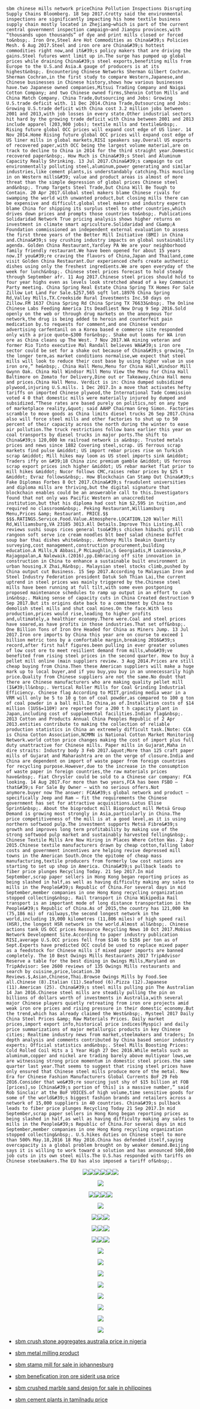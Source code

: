 
```
sbm chinese mills network priceChina Pollution Inspections Disrupting Supply Chains Bloomberg. 18 Sep 2017.Crotty said the environmental inspections are significantly impacting his home textile business supply chain mostly located in Zhejiang—which is part of the current central government inspection campaign—and Jiangsu provinces,with “thousands upon thousands” of dye and print mills closed or forced to&nbsp;. Iron Ore,Steel Are Hot Commodities as China&#39;s Policies Mesh. 6 Aug 2017.Steel and iron ore are China&#39;s hottest commodities right now,and it&#39;s policy makers that are driving the gains.Steel futures went limit up in.The surge has pumped up global prices while draining China&#39;s steel exports,benefiting mills from Europe to the U.S.and Asia.A gauge of producers is at its highest&nbsp;. Encountering Chinese Networks Sherman Gilbert Cochran. Sherman Cochran,in the first study to compare Western,Japanese,and Chinese businesses in Chinese history,shows how various businesses have.two Japanese owned companies,Mitsui Trading Company and Naigai Cotton Company; and two Chinese owned firms,Shenxin Cotton Mills and China Match Company. China Trade,Outsourcing and Jobs: Growing U.S.trade deficit with. 11 Dec 2014.China Trade,Outsourcing and Jobs: Growing U.S.trade deficit with China cost 3.2 million jobs between 2001 and 2013,with job losses in every state.Other industrial sectors hit hard by the growing trade deficit with China between 2001 and 2013 include apparel (203,900 jobs); textile mills and textile&nbsp;. Rising future global OCC prices will expand cost edge of US liner. 14 Nov 2014.Home Rising future global OCC prices will expand cost edge of US liner mills in global markets,RISI speakers say.Overall US exports of recovered paper,with OCC being the largest volume material,are on track to decline to China in 2014 for the third straight year.Domestic recovered paper&nbsp;. How Much is China&#39;s Steel and Aluminum Capacity Really Shrinking. 13 Jul 2017.China&#39;s campaign to cut environmentally polluting steel,aluminum,power generating and similar industries,like cement plants,is understandably catching.This muscling in on Western mills&#39; value and product areas is almost of more threat than the simple depression of global prices Chinese steel and&nbsp;. Trump Targets Steel Trade,but China Will Be Tough to Contain. 20 Apr 2017.Global steel makers blame Chinese rivals for swamping the world with unwanted product,but closing mills there can be expensive and difficult.global steel makers and industry experts blame China for shipping its surplus steel to other countries,which drives down prices and prompts those countries to&nbsp;. Publications Solidaridad Network True pricing analysis shows higher returns on investment in climate smart agriculture.Solidaridad and C&amp;A Foundation commissioned an independent external evaluation to assess the first three years of the Better Mill Initiative (BMI) in China and.China&#39;s soy crushing industry impacts on global sustainability agenda. Golden China Restaurant,Yardley PA We are your neighborhood family friendly restaurant.We have been opened for about 15 years now.If you&#39;re craving the flavors of China,Japan and Thailand,come visit Golden China Restaurant.Our experienced chefs create authentic dishes using only the freshest ingredients.We are open everyday of the week for lunch&nbsp;. Chinese steel prices forecast to hold steady through September afr. 11 Aug 2017.Chinese steel prices should hold to four year highs even as levels look stretched ahead of a key Communist Party meeting. China Spring Real Estate China Spring TX Homes For Sale Zillow Lot Land For Sale.$257,565 sqft lot.18976 China Spring Rd,Valley Mills,TX.Creekside Rural Investments Inc.50 days on Zillow.FM 1637 China Spring Rd China Spring TX 76633&nbsp;. The Online Chinese Labs Feeding America Its Deadliest New Drug 9 Sep 2016.Sold openly on the web or through drug markets on the anonymous Tor network,the drug is being added to heroin and counterfeit pain medication by.to requests for comment,and one Chinese vendor advertising carfentanil on a Korea based e commerce site responded only with a price quote—$300 for&nbsp;. Shake out looms for WA iron ore as China cleans up The West. 7 Nov 2017.WA mining veteran and former Rio Tinto executive Mal Randall believes WA&#39;s iron ore sector could be set for a shake out because of China&#39;s growing.“In the longer term,as market conditions normalise,we expect that steel mills will look to reduce their cost base by using higher value in use iron ore,” he&nbsp;. China Hall Menu,Menu for China Hall,Windsor Mill Gwynn Oak. China Hall Windsor Mill Menu View the Menu for China Hall Baltimore on Zomato for Delivery,Dine out or Takeaway,China Hall menu and prices.China Hall Menu. Verdict is in: China dumped subsidized plywood,injuring U.S.mills. 1 Dec 2017.In a move that activates hefty tariffs on imported Chinese plywood,the International Tade Commission voted 4 0 that domestic mills were materially injured by dumped and subsidized.“These rates are based purely on politics,not on any type of marketplace reality,&quot; said AAHP Chairman Greg Simon. Factories scramble to move goods as China limits diesel trucks 26 Sep 2017.China also will force steel mills and other factories to shut up to 50 percent of their capacity across the north during the winter to ease air pollution.The truck restrictions follow bans earlier this year on coal transports by diesel trucks in major ports.The shift to China&#39;s 120,000 km railroad network is a&nbsp;. Trusted metals prices and news since 1882 Covering steel,scrap. US ferrous scrap markets find pulse &middot; US import rebar prices rise on Turkish scrap &middot; Mill hikes may loom as US steel imports sink &middot; Traders iffy on &#39;18 China zinc premium gamble &middot; US ferrous scrap export prices inch higher &middot; US rebar market flat prior to mill hikes &middot; Nucor follows CMC,raises rebar prices by $25 t &middot; Evraz follows&nbsp;. How Blockchain Can Stamp Out China&#39;s Fake Diplomas Forbes 8 Oct 2017.China&#39;s fraudulent universities and diploma mills are thriving,but the digital signature that blockchain enables could be an answerable call to this.Investigators found that not only was Pacific Western an unaccredited institution,but that his diploma had cost him $2,595 in tuition,and required no classroom&nbsp;. Peking Restaurant,Williamsburg Menu,Prices &amp; Restaurant. PRICE.$$ $$$.RATINGS.Service.Food.Value.Atmosphere.LOCATION.120 Waller Mill Rd,Williamsburg,VA 23185 3013.All Details.Improve This Listing.All reviews sushi soups rices general tso&#39;s chicken hibachi grill crab rangoon soft serve ice cream noodles blt beef salad chinese buffet soup bar thai dishes white&nbsp;. Anthony Mills Deakin Quantity surveying,cost management,construction procurement,building education.A Mills,N Abbasi,P McLaughlin,S Georgiadis,M Lozanovska,P Rajagopalan,A Nalewaik.(2016),pp.Embracing off site innovation in construction in China to enhance a sustainable built environment in urban housing.X Zhai,R&nbsp;. Malaysian steel stocks climb,pushed by China output cut Business. 15 Sep 2017.According to Malaysian Iron and Steel Industry Federation president Datuk Soh Thian Lai,the current uptrend in steel prices was mainly triggered by the.Chinese steel mills have been running at full tilt,with some even postponing proposed maintenance schedules to ramp up output in an effort to cash in&nbsp;. Making sense of capacity cuts in China Created destruction 9 Sep 2017.But its origins date back to a commitment by China to demolish steel mills and shut coal mines.On the face.With less production,prices would rise,leading to higher profits and,ultimately,a healthier economy.There were.Coal and steel prices have soared,as have profits in those industries.That set off&nbsp;. One Billion Tons of Iron Ore Headed for China as Miners Jump. 13 Jul 2017.Iron ore imports by China this year are on course to exceed 1 billion metric tons by a comfortable margin,breaking 2016&#39;s record,after first half figures.been pulling in ever greater volumes of low cost ore to meet resilient demand from mills,who&#39;ve benefited from rising steel prices in the second quarter. How to buy a pellet mill online (main suppliers review. 3 Aug 2014.Prices are still cheap buying from China.Then these American suppliers will make a huge mark up to local buyer,and if you buy,you buy in an unnecessarily high price.Quality from Chinese suppliers are not the same.No doubt that there are Chinese manufacturers who are making quality pellet mill (I&#39;ll&nbsp;. Vertical Roller Mills for Coal Grinding Industrial Efficiency. Chinese flag According to MIIT,grinding media wear in a VRM will only be 5 to 10 g ton of coal powder,as compared to 100 g ton of coal powder in a ball mill.In China,as of.Installation costs of $14 million (1US$=110¥) are reported for a 200 t h capacity plant in Japan,including cost of supplemental facilities.Indian flag&nbsp;. 2013 Cotton and Products Annual China Peoples Republic of 2 Apr 2013.entities contribute to making the collection of reliable production statistics in China an extremely difficult task.[Note: CCA is China Cotton Association,NCMMN is National Cotton Market Monitoring Network.world cotton price changes making the cost of import plus full duty unattractive for Chinese mills. Paper mills in Gujarat,Maha in dire straits: Industry body 3 Feb 2017.&quot;More than 125 craft paper mills of Gujarat and Maharashtra are on the verge of closure.India and China are dependent on import of waste paper from foreign countries for recycling purpose.However,due to the increase in the consumption of waste paper in foreign countries,the raw materials prices have&nbsp;. Fiat Chrysler could be sold to a Chinese car company: FCA looking. 14 Aug 2017.For more than two years,FCA has been FSBO — that&#39;s For Sale By Owner — with no serious offers.Not anymore.buyer now The answer: FCA&#39;s global network and product — specifically Jeep and Ram — fit the requirements the Chinese government has set for attractive acquisitions.Lotus Elise Sprint&nbsp;. About the bioproduct mill Bioproduct mill Metsä Group Demand is growing most strongly in Asia,particularly in China.The price competitiveness of the mill is at a good level,as it is using northern softwood pulp.The investment supports Metsä Fibre&#39;s growth and improves long term profitability by making use of the strong softwood pulp market and sustainably harvested felling&nbsp;. Chinese Textile Mills Are Now Hiring in Places Where Cotton Was. 2 Aug 2015.Chinese textile manufacturers drawn by cheap cotton,falling labor costs and government incentives are helping revive depressed mill towns in the American South.Once the epitome of cheap mass manufacturing,textile producers from formerly low cost nations are starting to set up shop in America. China&#39;s pullback leads to fiber price plunges Recycling Today. 21 Sep 2017.In mid September,scrap paper sellers in Hong Kong began reporting prices as being slashed in half,as well as having difficulty making any sales to mills in the People&#39;s Republic of China.For several days in mid September,member companies in one Hong Kong recycling organization stopped collecting&nbsp;. Rail transport in China Wikipedia Rail transport is an important mode of long distance transportation in the People&#39;s Republic of China.As of 2015,the country has 121,000 km (75,186 mi) of railways,the second longest network in the world,including 19,000 kilometres (11,806 miles) of high speed rail (HSR),the longest HSR network in the world.Almost all&nbsp;. Chinese actions tank US OCC prices Resource Recycling News 10 Oct 2017.Mobius Network Development Site.According to paper industry publication RISI,average U.S.OCC prices fell from $146 to $156 per ton as of Sept.Experts have predicted OCC could be used to replace mixed paper as a feedstock for Chinese mills if mixed paper imports are banned completely. The 10 Best Owings Mills Restaurants 2017 TripAdvisor Reserve a table for the best dining in Owings Mills,Maryland on TripAdvisor: See 2600 reviews of 135 Owings Mills restaurants and search by cuisine,price,location.30 Reviews.$,Asian,Chinese,Thai.Browse Owings Mills by Food.See all.Chinese (8).Italian (11).Seafood (6).Pizza (12).Japanese (11).American (25). China&#39;s steel mills pulling pin The Australian 14 Jan 2016.Chinese steel mills are steadily pulling the pin on billions of dollars worth of investments in Australia,with several major Chinese players quietly retreating from iron ore projects amid weak iron ore prices and rising pressure in their domestic economy.But the trend,which has already claimed the West&nbsp;. Mysteel 2017 Daily China Steel Prices &amp; Raw Materials Prices. Daily market prices,import export info,historical price indices(Myspic) and daily price summarizations of major metallurgic products in key Chinese cities; Realtime industry news from market,steelmakers and traders; In depth analysis and comments contributed by China based senior industry experts; Official statistics and&nbsp;. Steel Mills Boosting Prices: Cold Rolled Coil Hits a 1 Year High 27 Dec 2016.While metals such as aluminum,copper and nickel are trading barely above multiyear lows,we are witnessing strong price momentum in domestic steel prices.the same quarter last year.That seems to suggest that rising steel prices have only ensured that Chinese steel mills produce more of the metal. New Era for Chinese Fashion Manufacturers Global Currents BoF 29 Feb 2016.Consider that we&#39;re sourcing just shy of $15 billion at FOB [prices],so [China&#39;s portion of this] is a massive number,” said Rob Sinclair at the BoF VOICES.of high volume,time sensitive goods for some of the world&#39;s biggest fashion brands and retailers across a network of 15,000 suppliers in 40 countries. China&#39;s pullback leads to fiber price plunges Recycling Today 21 Sep 2017.In mid September,scrap paper sellers in Hong Kong began reporting prices as being slashed in half,as well as having difficulty making any sales to mills in the People&#39;s Republic of China.For several days in mid September,member companies in one Hong Kong recycling organization stopped collecting&nbsp;. U.S.hikes duties on Chinese steel to more than 500% May.18,2016 18 May 2016.China has defended itself,saying overcapacity is a global problem brought on by weaker demand.Beijing says it is willing to work toward a solution and has announced 500,000 job cuts in its own steel mills.The U.S.has responded with tariffs on Chinese steelmakers.The EU has also imposed a tariff of&nbsp;. 
```

<div align="center">
  
<a rel="nofollow" href="https://m.shibang-china.com?f=github&k=sbm+chinese+mills+network+price"><img src="https://static.shibang-china.com/en/l.png"></a><img src="https://static.shibang-china.com/en/hw.png"><a rel="nofollow" href="https://m.shibang-china.com/product/?f=github&k=sbm+chinese+mills+network+price"><img src="https://static.shibang-china.com/en/p.png"></a><a rel="nofollow" href="https://m.shibang-china.com/cases/?f=github&k=sbm+chinese+mills+network+price"><img src="https://static.shibang-china.com/en/c.png"></a><a rel="nofollow" href="https://m.shibang-china.com/news/?f=github&k=sbm+chinese+mills+network+price"><img src="https://static.shibang-china.com/en/n.png"></a><a rel="nofollow" href="https://m.shibang-china.com?f=github&k=sbm+chinese+mills+network+price"><img src="https://static.shibang-china.com/en/m.png"></a>

<a rel="nofollow" href="https://m.shibang-china.com/product/?f=github&k=sbm+chinese+mills+network+price"><img src="https://static.shibang-china.com/en/b.jpg"></a>
  
<a rel="nofollow" href="https://m.shibang-china.com/solution-aggregate.html?f=github&k=sbm+chinese+mills+network+price"><img src="https://static.shibang-china.com/en/a.jpg"></a><a rel="nofollow" href="https://m.shibang-china.com/solution-mine.html?f=github&k=sbm+chinese+mills+network+price"><img src="https://static.shibang-china.com/en/m.jpg"></a><a rel="nofollow" href="https://m.shibang-china.com/solution-mill.html?f=github&k=sbm+chinese+mills+network+price"><img src="https://static.shibang-china.com/en/g.jpg"></a><a rel="nofollow" href="https://m.shibang-china.com/solution-epc.html?f=github&k=sbm+chinese+mills+network+price"><img src="https://static.shibang-china.com/en/e.jpg"></a>

<a rel="nofollow" href="https://m.shibang-china.com/product/?f=github&k=sbm+chinese+mills+network+price"><img src="https://static.shibang-china.com/en/a-p.png"></a>

<a rel="nofollow" href="https://m.shibang-china.com/product/crusher/c6x.html?f=github&k=sbm+chinese+mills+network+price"><img src="https://static.shibang-china.com/en/j.jpg"></a><a rel="nofollow" href="https://m.shibang-china.com/product/crusher/ci5x.html?f=github&k=sbm+chinese+mills+network+price"><img src="https://static.shibang-china.com/en/i.jpg"></a><a rel="nofollow" href="https://m.shibang-china.com/product/crusher/hst.html?f=github&k=sbm+chinese+mills+network+price"><img src="https://static.shibang-china.com/en/c.jpg"></a>

<a rel="nofollow" href="https://m.shibang-china.com/product/mill/mtw.html?f=github&k=sbm+chinese+mills+network+price"><img src="https://static.shibang-china.com/en/mtw.jpg"></a><a rel="nofollow" href="https://m.shibang-china.com/product/mill/scm.html?f=github&k=sbm+chinese+mills+network+price"><img src="https://static.shibang-china.com/en/scm.jpg"></a><a rel="nofollow" href="https://m.shibang-china.com/product/mill/lm.html?f=github&k=sbm+chinese+mills+network+price"><img src="https://static.shibang-china.com/en/lm.jpg"></a>

<a rel="nofollow" href="https://m.shibang-china.com/product/sand/vsi6x.html?f=github&k=sbm+chinese+mills+network+price"><img src="https://static.shibang-china.com/en/6x.jpg"></a><a rel="nofollow" href="https://m.shibang-china.com/product/sand/vu.html?f=github&k=sbm+chinese+mills+network+price"><img src="https://static.shibang-china.com/en/vu.jpg"></a><a rel="nofollow" href="https://m.shibang-china.com/product/mobile/klun.html?f=github&k=sbm+chinese+mills+network+price"><img src="https://static.shibang-china.com/en/k.jpg"></a>

<a rel="nofollow" href="https://m.shibang-china.com/cases/?f=github&k=sbm+chinese+mills+network+price"><img src="https://static.shibang-china.com/en/case.png"></a>

<a rel="nofollow" href="https://m.shibang-china.com/cases/aggregate/202.html?f=github&k=sbm+chinese+mills+network+price"><img src="https://static.shibang-china.com/en/c-1.jpg"></a>

<a rel="nofollow" href="https://m.shibang-china.com/cases/aggregate/203.html?f=github&k=sbm+chinese+mills+network+price"><img src="https://static.shibang-china.com/en/c-2.jpg"></a>

<a rel="nofollow" href="https://m.shibang-china.com/cases/mill/123.html?f=github&k=sbm+chinese+mills+network+price"><img src="https://static.shibang-china.com/en/c-3.jpg"></a>

<a rel="nofollow" href="https://m.shibang-china.com/contact_us.html?f=github&k=sbm+chinese+mills+network+price"><img src="https://static.shibang-china.com/en/contact.png"></a>

<a rel="nofollow" href="https://swt.shibang-china.com/?f=github&k=sbm+chinese+mills+network+price"><img src="https://static.shibang-china.com/en/chat.png"></a>

<a rel="nofollow" href="https://whatsapp.shibangsoft.com/WhatsApp.php?f=github&k=sbm+chinese+mills+network+price"><img src="https://static.shibang-china.com/en/whatsapp.png"></a>

<a rel="nofollow" href="https://m.shibang-china.com/?f=github&k=sbm+chinese+mills+network+price"><img src="https://static.shibang-china.com/en/website.png"></a>

</div>


* [sbm crush stone aggregates australia price in nigeria](sbm%20crush%20stone%20aggregates%20australia%20price%20in%20nigeria.md)

* [sbm metal milling product](sbm%20metal%20milling%20product.md)

* [sbm stamp mill for sale in johannesburg](sbm%20stamp%20mill%20for%20sale%20in%20johannesburg.md)

* [sbm benefication iron ore siderit usa price](sbm%20benefication%20iron%20ore%20siderit%20usa%20price.md)

* [sbm crushed marble sand design for sale in philippines](sbm%20crushed%20marble%20sand%20design%20for%20sale%20in%20philippines.md)

* [sbm cement plants in tamilnadu price](sbm%20cement%20plants%20in%20tamilnadu%20price.md)
